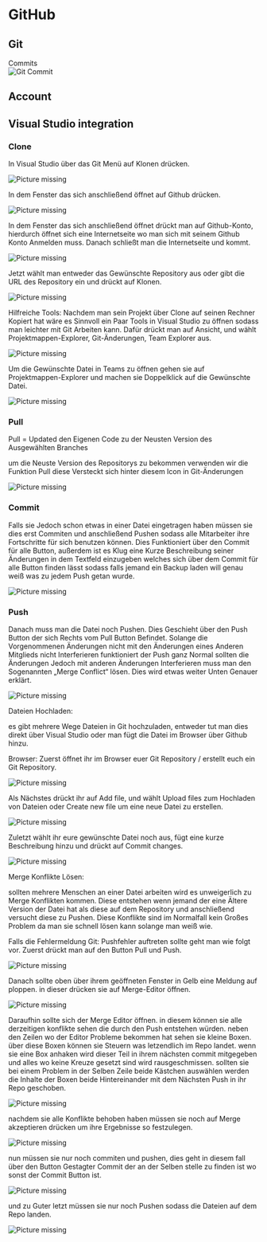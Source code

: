 # GitHub

## Git

Commits  
![Git Commit](assets/pictures/git_commit-xkcd.png)

## Account

## Visual Studio integration

### Clone

In Visual Studio über das Git Menü auf Klonen drücken.

![Picture missing](assets/pictures/VS-Clone1.PNG)

In dem Fenster das sich anschließend öffnet auf Github drücken.

![Picture missing](assets/pictures/VS-Clone2.PNG)

In dem Fenster das sich anschließend öffnet drückt man auf Github-Konto, hierdurch öffnet sich eine Internetseite wo man sich mit seinem Github Konto Anmelden muss. Danach schließt man die Internetseite und kommt.

![Picture missing](assets/pictures/VS-Clone3.PNG)

Jetzt wählt man entweder das Gewünschte Repository aus oder gibt die URL des Repository ein und drückt auf Klonen.

![Picture missing](assets/pictures/VS-Clone4.PNG)

Hilfreiche Tools:
Nachdem man sein Projekt über Clone auf seinen Rechner Kopiert hat wäre es Sinnvoll ein Paar Tools in Visual Studio zu öffnen sodass man leichter mit Git Arbeiten kann. Dafür drückt man auf Ansicht, und wählt Projektmappen-Explorer, Git-Änderungen, Team Explorer aus.

![Picture missing](assets/pictures/VS-Tools1.png)

Um die Gewünschte Datei in Teams zu öffnen gehen sie auf Projektmappen-Explorer und machen sie Doppelklick auf die Gewünschte Datei.

![Picture missing](assets/pictures/VS-Tools2.png)

### Pull

Pull = Updated den Eigenen Code zu der Neusten Version des Ausgewählten Branches 

um die Neuste Version des Repositorys zu bekommen verwenden wir die Funktion Pull diese Versteckt sich hinter diesem Icon in Git-Änderungen

![Picture missing](assets/pictures/VS-Tools3.png)

### Commit

Falls sie Jedoch schon etwas in einer Datei eingetragen haben müssen sie dies erst Commiten und anschließend Pushen sodass alle Mitarbeiter ihre Fortschritte für sich benutzen können. Dies Funktioniert über den Commit für alle Button, außerdem ist es Klug eine Kurze Beschreibung seiner Änderungen in dem Textfeld einzugeben welches sich über dem Commit für alle Button finden lässt sodass falls jemand ein Backup laden will genau weiß was zu jedem Push getan wurde.

![Picture missing](assets/pictures/VS-Tools4.png)

### Push

Danach muss man die Datei noch Pushen. Dies Geschieht über den Push Button der sich Rechts vom Pull Button Befindet. Solange die Vorgenommenen Änderungen nicht mit den Änderungen eines Anderen Mitglieds nicht Interferieren funktioniert der Push ganz Normal sollten die Änderungen Jedoch mit anderen Änderungen Interferieren muss man den Sogenannten „Merge Conflict“ lösen. Dies wird etwas weiter Unten Genauer erklärt.

![Picture missing](assets/pictures/VS-Tools5.png)

Dateien Hochladen:

es gibt mehrere Wege Dateien in Git hochzuladen, entweder tut man dies direkt über Visual Studio oder man fügt die Datei im Browser über Github hinzu.

Browser:
Zuerst öffnet ihr im Browser euer Git Repository / erstellt euch ein Git Repository.

![Picture missing](assets/pictures/GH-repo1.png)

Als Nächstes drückt ihr auf Add file, und wählt Upload files zum Hochladen von Dateien oder Create new file um eine neue Datei zu erstellen.

![Picture missing](assets/pictures/GH-repo2.png)

Zuletzt wählt ihr eure gewünschte Datei noch aus, fügt eine kurze Beschreibung hinzu und drückt auf Commit changes.

![Picture missing](assets/pictures/GH-repo3.png)

Merge Konflikte Lösen:

sollten mehrere Menschen an einer Datei arbeiten wird es unweigerlich zu Merge Konflikten kommen. Diese entstehen wenn jemand der eine Ältere Version der Datei hat als diese auf dem Repository und anschließend versucht diese zu Pushen. Diese Konflikte sind im Normalfall kein Großes Problem da man sie schnell lösen kann solange man weiß wie.

Falls die Fehlermeldung Git: Pushfehler auftreten sollte geht man wie folgt vor. Zuerst drückt man auf den Button Pull und Push.

![Picture missing](assets/pictures/Git_Pushfehler.jpg)

Danach sollte oben über ihrem geöffneten Fenster in Gelb eine Meldung auf ploppen. in dieser drücken sie auf Merge-Editor öffnen.

![Picture missing](docs/assets/pictures/Merge_Editor_öffnen.jpg)

Daraufhin sollte sich der Merge Editor öffnen. in diesem können sie alle derzeitigen konflikte sehen die durch den Push entstehen würden. neben den Zeilen wo der Editor Probleme bekommen hat sehen sie kleine Boxen. über diese Boxen können sie Steuern was letzendlich im Repo landet. wenn sie eine Box anhaken wird dieser Teil in ihrem nächsten commit mitgegeben und alles wo keine Kreuze gesetzt sind wird rausgeschmissen. sollten sie bei einem Problem in der Selben Zeile beide Kästchen auswählen werden die Inhalte der Boxen beide Hintereinander mit dem Nächsten Push in ihr Repo geschoben.

![Picture missing](assets/pictures/Merge_Editor_Erklärt.jpg)

nachdem sie alle Konflikte behoben haben müssen sie noch auf Merge akzeptieren drücken um ihre Ergebnisse so festzulegen.

![Picture missing](assets/pictures/Merge_Akzeptieren.jpg)

nun müssen sie nur noch commiten und pushen, dies geht in diesem fall über den Button Gestagter Commit der an der Selben stelle zu finden ist wo sonst der Commit Button ist.

![Picture missing](assets/pictures/Gestagter_Commit.jpg)

und zu Guter letzt müssen sie nur noch Pushen sodass die Dateien auf dem Repo landen.

![Picture missing](assets/pictures/Push.jpg)